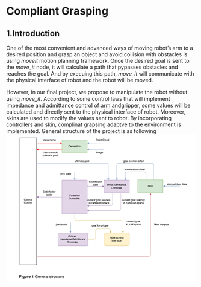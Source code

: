 ﻿# Compliant Grasping

1.Introduction
----------
One of the most convenient and advanced ways of moving robot’s arm to a desired position and grasp an object and avoid collision with obstacles is using *moveit* motion planning framework. Once the desired goal is sent to the *move_it* node, it will calculate a path that pypasses obstacles and reaches the goal. And by execuing this path, *move_it* will communicate with the physical interface of robot and the robot will be moved.

However, in our ﬁnal project, we propose to manipulate the robot without using *move_it*. According to some control laws that will implement impedance and admittance control of arm andgripper, some values will be calculated and directly sent to the physical interface of robot. Moreover, skins are used to modify the values sent to robot. By incorporating controllers and skin, complinat grapsing adaptve to the environment is implemented. General structure of the project is as following
![figure1](https://github.com/WenzelHu/robo-home/raw/master/imgs/figure1.png)
